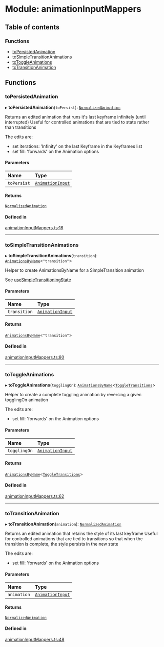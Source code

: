 # Module: animationInputMappers

## Table of contents

### Functions

- [toPersistedAnimation](../wiki/animationInputMappers#topersistedanimation)
- [toSimpleTransitionAnimations](../wiki/animationInputMappers#tosimpletransitionanimations)
- [toToggleAnimations](../wiki/animationInputMappers#totoggleanimations)
- [toTransitionAnimation](../wiki/animationInputMappers#totransitionanimation)

## Functions

### toPersistedAnimation

▸ **toPersistedAnimation**(`toPersist`): [`NormalizedAnimation`](../wiki/AnimationInput.NormalizedAnimation)

Returns an edited animation that runs it's last keyframe infinitely (until interrupted)
Useful for controlled animations that are tied to state rather than transitions

The edits are:
- set iterations: 'Infinity' on the last Keyframe in the Keyframes list
- set fill: 'forwards' on the Animation options

#### Parameters

| Name | Type |
| :------ | :------ |
| `toPersist` | [`AnimationInput`](../wiki/AnimationInput#animationinput) |

#### Returns

[`NormalizedAnimation`](../wiki/AnimationInput.NormalizedAnimation)

#### Defined in

[animationInputMappers.ts:18](https://github.com/tristanjohnson849/react-controlled-animations/blob/c950a08/src/animationInputMappers.ts#L18)

___

### toSimpleTransitionAnimations

▸ **toSimpleTransitionAnimations**(`transition`): [`AnimationsByName`](../wiki/AnimationInput#animationsbyname)<``"transition"``\>

Helper to create AnimationsByName for a SimpleTransition animation

See [useSimpleTransitioningState](../wiki/hooks#usesimpletransitioningstate)

#### Parameters

| Name | Type |
| :------ | :------ |
| `transition` | [`AnimationInput`](../wiki/AnimationInput#animationinput) |

#### Returns

[`AnimationsByName`](../wiki/AnimationInput#animationsbyname)<``"transition"``\>

#### Defined in

[animationInputMappers.ts:80](https://github.com/tristanjohnson849/react-controlled-animations/blob/c950a08/src/animationInputMappers.ts#L80)

___

### toToggleAnimations

▸ **toToggleAnimations**(`togglingOn`): [`AnimationsByName`](../wiki/AnimationInput#animationsbyname)<[`ToggleTransitions`](../wiki/hooks.useTransitioningToggle#toggletransitions)\>

Helper to create a complete toggling animation by reversing a given togglingOn animation

The edits are:
- set fill: 'forwards' on the Animation options

#### Parameters

| Name | Type |
| :------ | :------ |
| `togglingOn` | [`AnimationInput`](../wiki/AnimationInput#animationinput) |

#### Returns

[`AnimationsByName`](../wiki/AnimationInput#animationsbyname)<[`ToggleTransitions`](../wiki/hooks.useTransitioningToggle#toggletransitions)\>

#### Defined in

[animationInputMappers.ts:62](https://github.com/tristanjohnson849/react-controlled-animations/blob/c950a08/src/animationInputMappers.ts#L62)

___

### toTransitionAnimation

▸ **toTransitionAnimation**(`animation`): [`NormalizedAnimation`](../wiki/AnimationInput.NormalizedAnimation)

Returns an edited animation that retains the style of its last keyframe
Useful for controlled animations that are tied to transitions so that when the transition is complete, the style persists in the new state

The edits are:
- set fill: 'forwards' on the Animation options

#### Parameters

| Name | Type |
| :------ | :------ |
| `animation` | [`AnimationInput`](../wiki/AnimationInput#animationinput) |

#### Returns

[`NormalizedAnimation`](../wiki/AnimationInput.NormalizedAnimation)

#### Defined in

[animationInputMappers.ts:48](https://github.com/tristanjohnson849/react-controlled-animations/blob/c950a08/src/animationInputMappers.ts#L48)
